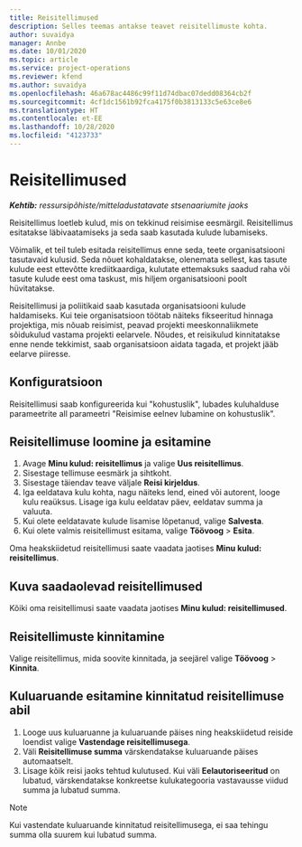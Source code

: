 ```yaml
---
title: Reisitellimused
description: Selles teemas antakse teavet reisitellimuste kohta.
author: suvaidya
manager: Annbe
ms.date: 10/01/2020
ms.topic: article
ms.service: project-operations
ms.reviewer: kfend
ms.author: suvaidya
ms.openlocfilehash: 46a678ac4486c99f11d74dbac07dedd08364cb2f
ms.sourcegitcommit: 4cf1dc1561b92fca4175f0b3813133c5e63ce8e6
ms.translationtype: HT
ms.contentlocale: et-EE
ms.lasthandoff: 10/28/2020
ms.locfileid: "4123733"
---
```

# <a name="travel-requisitions"></a>Reisitellimused

_**Kehtib:** ressursipõhiste/mitteladustatavate stsenaariumite jaoks_

Reisitellimus loetleb kulud, mis on tekkinud reisimise eesmärgil. Reisitellimus esitatakse läbivaatamiseks ja seda saab kasutada kulude lubamiseks.

Võimalik, et teil tuleb esitada reisitellimus enne seda, teete organisatsiooni tasutavaid kulusid. Seda nõuet kohaldatakse, olenemata sellest, kas tasute kulude eest ettevõtte krediitkaardiga, kulutate ettemaksuks saadud raha või tasute kulude eest oma taskust, mis hiljem organisatsiooni poolt hüvitatakse.

Reisitellimusi ja poliitikaid saab kasutada organisatsiooni kulude haldamiseks. Kui teie organisatsioon töötab näiteks fikseeritud hinnaga projektiga, mis nõuab reisimist, peavad projekti meeskonnaliikmete sõidukulud vastama projekti eelarvele. Nõudes, et reisikulud kinnitatakse enne nende tekkimist, saab organisatsioon aidata tagada, et projekt jääb eelarve piiresse.

## <a name="configuration"></a>Konfiguratsioon 

Reisitellimusi saab konfigureerida kui "kohustuslik", lubades kuluhalduse parameetrite all parameetri "Reisimise eelnev lubamine on kohustuslik". 

## <a name="create-and-submit-a-travel-requisition"></a>Reisitellimuse loomine ja esitamine

1. Avage **Minu kulud: reisitellimus** ja valige **Uus reisitellimus**.
2. Sisestage tellimuse eesmärk ja sihtkoht.
3. Sisestage täiendav teave väljale **Reisi kirjeldus**. 
4. Iga eeldatava kulu kohta, nagu näiteks lend, eined või autorent, looge kulu reaüksus. Lisage iga kulu eeldatav päev, eeldatav summa ja valuuta. 
5. Kui olete eeldatavate kulude lisamise lõpetanud, valige **Salvesta**.
6. Kui olete valmis reisitellimust esitama, valige **Töövoog** > **Esita**.

Oma heakskiidetud reisitellimusi saate vaadata jaotises **Minu kulud: reisitellimus**. 

## <a name="view-available-travel-requisitions"></a>Kuva saadaolevad reisitellimused

Kõiki oma reisitellimusi saate vaadata jaotises **Minu kulud: reisitellimused**.

## <a name="approve-travel-requisitions"></a>Reisitellimuste kinnitamine

Valige reisitellimus, mida soovite kinnitada, ja seejärel valige **Töövoog** > **Kinnita**.  

## <a name="submit-an-expense-report-using-your-approved-travel-requisition"></a>Kuluaruande esitamine kinnitatud reisitellimuse abil

1. Looge uus kuluaruanne ja kuluaruande päises ning heakskiidetud reiside loendist valige **Vastendage reisitellimusega**.
2. Väli **Reisitellimuse summa** värskendatakse kuluaruande päises automaatselt.
3. Lisage kõik reisi jaoks tehtud kulutused. Kui väli **Eelautoriseeritud** on lubatud, värskendatakse konkreetse kulukategooria vastavausse viidud summa ja lubatud summa.

> [!NOTE]
> Kui vastendate kuluaruande kinnitatud reisitellimusega, ei saa tehingu summa olla suurem kui lubatud summa. 
